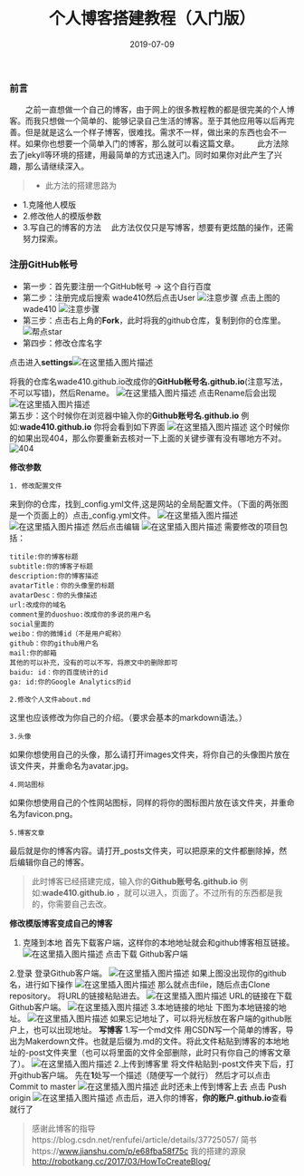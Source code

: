 ﻿---
layout: post
title: "个人博客搭建教程（入门版）"
date: 2019-07-09   
tag: 工具 
---

### 前言       

　　之前一直想做一个自己的博客，由于网上的很多教程教的都是很完美的个人博客。而我只想做一个简单的、能够记录自己生活的博客。至于其他应用等以后再完善。但是就是这么一个样子博客，很难找。需求不一样，做出来的东西也会不一样。如果你也想要一个简单入门的博客，那么就可以看这篇文章。 
　　此方法除去了jekyll等环境的搭建，用最简单的方式迅速入门。同时如果你对此产生了兴趣，那么请继续深入。
> * 此方法的搭建思路为

* 1.克隆他人模版
* 2.修改他人的模版参数
* 3.写自己的博客的方法
　此方法仅仅只是写博客，想要有更炫酷的操作，还需努力探索。  

### 注册GitHub帐号
   * 第一步：首先要注册一个GitHub帐号
      -> 这个自行百度
   * 第二步：注册完成后搜索 wade410然后点击User
![注意步骤](https://img-blog.csdnimg.cn/20190709220628235.png?x-oss-process=image/watermark,type_ZmFuZ3poZW5naGVpdGk,shadow_10,text_aHR0cHM6Ly9ibG9nLmNzZG4ubmV0L2h1MjUzNTM1NzU4NQ==,size_16,color_FFFFFF,t_70)
    点击上图的wade410
    ![注意步骤](https://img-blog.csdnimg.cn/20190709220725283.png?x-oss-process=image/watermark,type_ZmFuZ3poZW5naGVpdGk,shadow_10,text_aHR0cHM6Ly9ibG9nLmNzZG4ubmV0L2h1MjUzNTM1NzU4NQ==,size_16,color_FFFFFF,t_70)
   *  第三步：点击右上角的**Fork**，此时将我的github仓库，复制到你的仓库里。
    ![帮点star](https://img-blog.csdnimg.cn/20190709222530709.png?x-oss-process=image/watermark,type_ZmFuZ3poZW5naGVpdGk,shadow_10,text_aHR0cHM6Ly9ibG9nLmNzZG4ubmV0L2h1MjUzNTM1NzU4NQ==,size_16,color_FFFFFF,t_70)
   *  第四步：修改仓库名字
 
 点击进入**settings**![在这里插入图片描述](https://img-blog.csdnimg.cn/20190709222659770.png?x-oss-process=image/watermark,type_ZmFuZ3poZW5naGVpdGk,shadow_10,text_aHR0cHM6Ly9ibG9nLmNzZG4ubmV0L2h1MjUzNTM1NzU4NQ==,size_16,color_FFFFFF,t_70)
           
  将我的仓库名wade410.github.io改成你的**GitHub帐号名.github.io**(注意写法，不可以写错)，然后Rename。
           ![在这里插入图片描述](https://img-blog.csdnimg.cn/20190709222807584.png?x-oss-process=image/watermark,type_ZmFuZ3poZW5naGVpdGk,shadow_10,text_aHR0cHM6Ly9ibG9nLmNzZG4ubmV0L2h1MjUzNTM1NzU4NQ==,size_16,color_FFFFFF,t_70)
    点击Rename后会出现
    ![在这里插入图片描述](https://img-blog.csdnimg.cn/20190709223023933.png?x-oss-process=image/watermark,type_ZmFuZ3poZW5naGVpdGk,shadow_10,text_aHR0cHM6Ly9ibG9nLmNzZG4ubmV0L2h1MjUzNTM1NzU4NQ==,size_16,color_FFFFFF,t_70)     
    第五步：这个时候你在浏览器中输入你的**Github账号名.github.io** 例如:**wade410.github.io** 你将会看到如下界面
    ![在这里插入图片描述](https://img-blog.csdnimg.cn/20190709223111379.png?x-oss-process=image/watermark,type_ZmFuZ3poZW5naGVpdGk,shadow_10,text_aHR0cHM6Ly9ibG9nLmNzZG4ubmV0L2h1MjUzNTM1NzU4NQ==,size_16,color_FFFFFF,t_70)
   这个时候你的如果出现404，那么你要重新去核对一下上面的关键步骤有没有哪地方不对。
    ![404](https://img-blog.csdnimg.cn/20190709221738845.png?x-oss-process=image/watermark,type_ZmFuZ3poZW5naGVpdGk,shadow_10,text_aHR0cHM6Ly9ibG9nLmNzZG4ubmV0L2h1MjUzNTM1NzU4NQ==,size_16,color_FFFFFF,t_70)

**修改参数**      

    1. 修改配置文件
来到你的仓库，找到_config.yml文件,这是网站的全局配置文件。（下面的两张图是一个页面上的）点击_config.yml文件。
![在这里插入图片描述](https://img-blog.csdnimg.cn/20190709223251811.png?x-oss-process=image/watermark,type_ZmFuZ3poZW5naGVpdGk,shadow_10,text_aHR0cHM6Ly9ibG9nLmNzZG4ubmV0L2h1MjUzNTM1NzU4NQ==,size_16,color_FFFFFF,t_70)
![在这里插入图片描述](https://img-blog.csdnimg.cn/20190709223336117.png?x-oss-process=image/watermark,type_ZmFuZ3poZW5naGVpdGk,shadow_10,text_aHR0cHM6Ly9ibG9nLmNzZG4ubmV0L2h1MjUzNTM1NzU4NQ==,size_16,color_FFFFFF,t_70)
  然后点击编辑
  ![在这里插入图片描述](https://img-blog.csdnimg.cn/2019070922352411.png?x-oss-process=image/watermark,type_ZmFuZ3poZW5naGVpdGk,shadow_10,text_aHR0cHM6Ly9ibG9nLmNzZG4ubmV0L2h1MjUzNTM1NzU4NQ==,size_16,color_FFFFFF,t_70)
    需要修改的项目包括：

    titile:你的博客标题
    subtitle:你的博客子标题
    description:你的博客描述
    avatarTitle：你的头像里的标题
    avatarDesc：你的头像描述
    url:改成你的域名
    comment里的duoshuo:改成你的多说的用户名
    social里面的
    weibo：你的微博id（不是用户昵称）
    github：你的github用户名
    mail:你的邮箱
    其他的可以补充，没有的可以不写，将原文中的删除即可
    baidu: id：你的百度统计的id
    ga: id:你的Google Analytics的id

    2.修改个人文件about.md

这里也应该修改为你自己的介绍。（要求会基本的markdown语法。）

    3.头像

如果你想使用自己的头像，那么请打开images文件夹，将你自己的头像图片放在该文件夹，并重命名为avatar.jpg。

    4.网站图标

如果你想使用自己的个性网站图标，同样的将你的图标图片放在该文件夹，并重命名为favicon.png。

    5.博客文章

最后就是你的博客内容。请打开_posts文件夹，可以把原来的文件都删除掉，然后编辑你自己的博客。

> 此时博客已经搭建完成，输入你的**Github账号名.github.io** 例如:**wade410.github.io** ，就可以进入，页面了。不过所有的东西都是我的，你需要自己去改。

**修改模版博客变成自己的博客**

 1. 克隆到本地
 	首先下载客户端，这样你的本地地址就会和github博客相互链接。
 	![在这里插入图片描述](https://img-blog.csdnimg.cn/20190709224217508.png?x-oss-process=image/watermark,type_ZmFuZ3poZW5naGVpdGk,shadow_10,text_aHR0cHM6Ly9ibG9nLmNzZG4ubmV0L2h1MjUzNTM1NzU4NQ==,size_16,color_FFFFFF,t_70)
点击下载 Github客户端

 2.登录
 登录Github客户端。
     ![在这里插入图片描述](https://img-blog.csdnimg.cn/20190709224732550.png?x-oss-process=image/watermark,type_ZmFuZ3poZW5naGVpdGk,shadow_10,text_aHR0cHM6Ly9ibG9nLmNzZG4ubmV0L2h1MjUzNTM1NzU4NQ==,size_16,color_FFFFFF,t_70)
如果上图没出现你的github名，进行如下操作
![在这里插入图片描述](https://img-blog.csdnimg.cn/20190709224837911.png?x-oss-process=image/watermark,type_ZmFuZ3poZW5naGVpdGk,shadow_10,text_aHR0cHM6Ly9ibG9nLmNzZG4ubmV0L2h1MjUzNTM1NzU4NQ==,size_16,color_FFFFFF,t_70)
那么就点击file，随后点击Clone repository。
将URL的链接粘贴进去。
![在这里插入图片描述](https://img-blog.csdnimg.cn/20190709225038373.png?x-oss-process=image/watermark,type_ZmFuZ3poZW5naGVpdGk,shadow_10,text_aHR0cHM6Ly9ibG9nLmNzZG4ubmV0L2h1MjUzNTM1NzU4NQ==,size_16,color_FFFFFF,t_70)
URL的链接在下载Github客户端。
![在这里插入图片描述](https://img-blog.csdnimg.cn/20190709225217151.png?x-oss-process=image/watermark,type_ZmFuZ3poZW5naGVpdGk,shadow_10,text_aHR0cHM6Ly9ibG9nLmNzZG4ubmV0L2h1MjUzNTM1NzU4NQ==,size_16,color_FFFFFF,t_70)
3.本地链接的地址
下图为本地链接的地址。
![在这里插入图片描述](https://img-blog.csdnimg.cn/20190709225553828.png?x-oss-process=image/watermark,type_ZmFuZ3poZW5naGVpdGk,shadow_10,text_aHR0cHM6Ly9ibG9nLmNzZG4ubmV0L2h1MjUzNTM1NzU4NQ==,size_16,color_FFFFFF,t_70)
如果忘记地址了，可以将光标放在客户端的github账户上，也可以出现地址。
**写博客**
 	1.写一个md文件
用CSDN写一个简单的博客，导出为Makerdown文件。也就是后缀为.md的文件。将此文件粘贴到博客的本地地址的-post文件夹里（也可以将里面的文件全部删除，此时只有你自己的博客文章了）。
![在这里插入图片描述](https://img-blog.csdnimg.cn/20190709230152709.png?x-oss-process=image/watermark,type_ZmFuZ3poZW5naGVpdGk,shadow_10,text_aHR0cHM6Ly9ibG9nLmNzZG4ubmV0L2h1MjUzNTM1NzU4NQ==,size_16,color_FFFFFF,t_70)
	2.上传到博客里
	将文件粘贴到-post文件夹下后，打开github客户端。
	先在**1**处写一个描述（随便写一个就行）
	然后才可以点击Commit to master
	![在这里插入图片描述](https://img-blog.csdnimg.cn/2019070923063830.png?x-oss-process=image/watermark,type_ZmFuZ3poZW5naGVpdGk,shadow_10,text_aHR0cHM6Ly9ibG9nLmNzZG4ubmV0L2h1MjUzNTM1NzU4NQ==,size_16,color_FFFFFF,t_70)
	此时还未上传到博客上去
	点击	Push origin
	![在这里插入图片描述](https://img-blog.csdnimg.cn/20190709230954210.png?x-oss-process=image/watermark,type_ZmFuZ3poZW5naGVpdGk,shadow_10,text_aHR0cHM6Ly9ibG9nLmNzZG4ubmV0L2h1MjUzNTM1NzU4NQ==,size_16,color_FFFFFF,t_70)
	点击后，进入你的博客，**你的账户.github.io**查看就行了
	

> 感谢此博客的指导https://blog.csdn.net/renfufei/article/details/37725057/
> 简书https://www.jianshu.com/p/e68fba58f75c
>我的搭建的源泉 http://robotkang.cc/2017/03/HowToCreateBlog/


	

